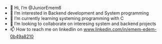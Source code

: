 - 👋 Hi, I’m @JuniorEmem6
- 👀 I’m interested in Backend development and System programming
- 🌱 I’m currently learning systeming programming with C
- 💞️ I’m looking to collaborate on interesing system and backend projects
- 📫 How to reach me on linkedlin on www.linkedin.com/in/emem-edem-0b49a8210

<!---
JuniorEmem6/JuniorEmem6 is a ✨ special ✨ repository because its `README.md` (this file) appears on your GitHub profile.
You can click the Preview link to take a look at your changes.
--->
